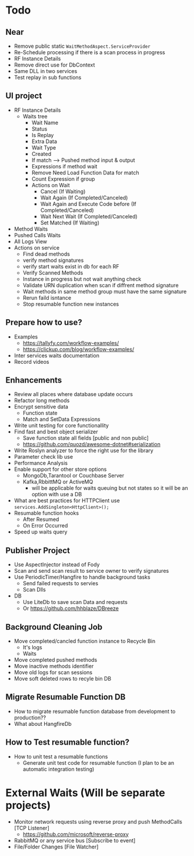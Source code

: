 ﻿# Todo

## Near
* Remove public static `WaitMethodAspect.ServiceProvider`
* Re-Schedule processing if there is a scan process in progress
* RF Instance Details
* Remove direct use for DbContext
* Same DLL in two services
* Test replay in sub functions

## UI project
* RF Instance Details
	* Waits tree
		* Wait Name
		* Status
		* Is Replay
		* Extra Data
		* Wait Type
		* Created
		* If match --> Pushed method input & output
		* Expressions if method wait
		* Remove Need Load Function Data for match
		* Count Expression if group
		* Actions on Wait 
			* Cancel (If Waiting)
			* Wait Again (If Completed/Canceled)
			* Wait Again and Execute Code before (If Completed/Canceled)
			* Wait Next Wait (If Completed/Canceled)
			* Set Matched (If Waiting)
* Method Waits
* Pushed Calls Waits
* All Logs View
* Actions on service
	* Find dead methods
	* verify method signatures
	* verify start waits exist in db for each RF
	* Verify Scanned Methods 
	* Instance in progress but not wait anything check
	* Validate URN duplication when scan if diffrent method signature
	* Wait methods in same method group must have the same signature
	* Rerun faild isntance
	* Stop resumable function new instances

## Prepare how to use?
* Examples 
	* https://tallyfy.com/workflow-examples/
	* https://clickup.com/blog/workflow-examples/
* Inter services waits documentation
* Record videos

## Enhancements
* Review all places where database update occurs
* Refactor long methods
* Encrypt sensitive data
	* Function state
	* Match and SetData Expressions
* Write unit testing for core functionallity
* Find fast and best object serializer
	* Save function state all fields [public and non public]
	* https://github.com/quozd/awesome-dotnet#serialization
* Write Roslyn analyzer to force the right use for the library
* Parameter check lib use
* Performance Analysis
* Enable support for other store options
	* MongoDb,Tarantool or Couchbase Server
	* Kafka,RbbittMQ or ActiveMQ 
		* will be applicable for waits queuing but not states so it will be an option with use a DB
* What are best practices for HTTPClient use `services.AddSingleton<HttpClient>();`
* Resumable function hooks
	* After Resumed
	* On Error Occurred
* Speed up waits query

## Publisher Project
* Use AspectInjector instead of Fody 
* Scan and send scan result to service owner to verify signatures
* Use PeriodicTimer/Hangfire to handle background tasks
	* Send failed requests to servies
	* Scan Dlls
* DB
	* Use LiteDb to save scan Data and requests
	* Or https://github.com/hhblaze/DBreeze

## Background Cleaning Job
* Move completed/cancled function instance to Recycle Bin
	* It's logs
	* Waits
* Move completed pushed methods
* Move inactive methods identifier
* Move old logs for scan sessions
* Move soft deleted rows to recyle bin DB

## Migrate Resumable Function DB
* How to migrate resumable function database from development to production??
* What about HangfireDb

## How to Test resumable function?
* How to unit test a resumable functions
	* Generate unit test code for resumable function (I plan to be an automatic integration testing)

# External Waits (Will be separate projects)
* Monitor network requests using reverse proxy and push MethodCalls [TCP Listener]
	* https://github.com/microsoft/reverse-proxy
* RabbitMQ or any service bus [Subscribe to event]
* File/Folder Changes [File Watcher]